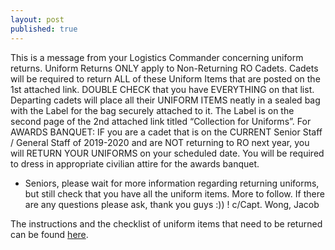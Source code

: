 ```yaml
---
layout: post
published: true
---
```

This is a message from your Logistics Commander concerning uniform returns. 
Uniform Returns ONLY apply to Non-Returning RO Cadets. Cadets will be required to return ALL of these Uniform Items that are posted on the 1st attached link. DOUBLE CHECK that you have EVERYTHING on that list. Departing cadets will place all their UNIFORM ITEMS neatly in a sealed bag with the Label for the bag securely attached to it. The Label is on the second page of the 2nd attached link titled “Collection for Uniforms”.
For AWARDS BANQUET: IF you are a cadet that is on the CURRENT Senior Staff / General Staff of 2019-2020 and are NOT returning to RO next year, you will RETURN YOUR UNIFORMS on your scheduled date. You will be required to dress in appropriate civilian attire for the awards banquet.
* Seniors, please wait for more information regarding returning uniforms, but still check that you have all the uniform items. More to follow.
If there are any questions please ask, thank you guys :)) !
c/Capt. Wong, Jacob

The instructions and the checklist of uniform items that need to be returned can be found [here](https://docs.google.com/document/d/1gUtTtWtc_fIiEDTahQNKpt4M9vVAYUcC8cc2P0Qx2Tw/edit?usp=sharing).
